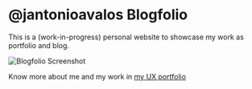 # @jantonioavalos Blogfolio

This is a (work-in-progress) personal website to showcase my work as portfolio and blog.

![Blogfolio Screenshot](https://i.imgur.com/lo4rxuo.png)

Know more about me and my work in [my UX portfolio](https://uxfol.io/jantonioavalos)
